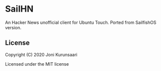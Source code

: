 # SailHN

An Hacker News unofficial client for Ubuntu Touch. Ported from SailfishOS version.

## License

Copyright (C) 2020  Joni Kurunsaari

Licensed under the MIT license